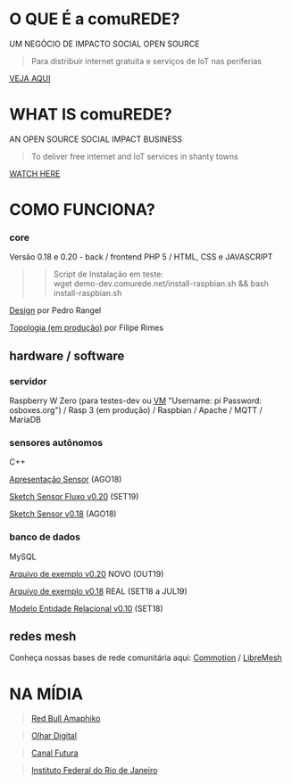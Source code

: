 

# O QUE É a comuREDE?

UM NEGÓCIO DE IMPACTO SOCIAL OPEN SOURCE
   > Para distribuir internet gratuita e serviços de IoT nas periferias

[VEJA AQUI](https://www.facebook.com/comuREDE/videos/897710280400227/)


# WHAT IS comuREDE?
  
AN OPEN SOURCE SOCIAL IMPACT BUSINESS
   > To deliver free internet and IoT services in shanty towns

[WATCH HERE](https://youtu.be/DjV8mJWbhzo)


# COMO FUNCIONA?
   
### core

Versão 0.18 e 0.20 - back / frontend
PHP 5 / HTML, CSS e JAVASCRIPT

>> Script de Instalação em teste:<br>
>> wget demo-dev.comurede.net/install-raspbian.sh && bash install-raspbian.sh

[Design](https://olha.ai/gRUrx) por Pedro Rangel

[Topologia (em produção)](https://olha.ai/BlYuA) por Filipe Rimes    
   
## hardware / software

### servidor
Raspberry W Zero (para testes-dev ou [VM](https://sourceforge.net/projects/osboxes/files/v/vb/48-R-pb/2019-04-11/R20190411VB-32bit.7z/download) "Username: pi Password: osboxes.org") / Rasp 3 (em produção) / Raspbian / Apache / MQTT / MariaDB 

### sensores autônomos
C++

[Apresentação Sensor](https://olha.ai/imh6d) (AGO18)
              
[Sketch Sensor Fluxo v0.20](https://www.dropbox.com/s/a0mwp6wxfzbavyx/Sensor_Auton_v02_AGUAf_LIME-CLOUDDEV_Node_ID24130-89_190120-B.zip?dl=0) (SET19)

[Sketch Sensor v0.18](https://olha.ai/bYlY1) (AGO18)

### banco de dados
MySQL

[Arquivo de exemplo v0.20](https://www.dropbox.com/s/r2oboa51on5g88w/mysql_dump_081019.sql?dl=0) NOVO (OUT19)

[Arquivo de exemplo v0.18](https://olha.ai/V2aP2) REAL (SET18 a JUL19)

[Modelo Entidade Relacional v0.10](https://olha.ai/2fUSM) (SET18)

## redes mesh

Conheça nossas bases de rede comunitária aqui: [Commotion](https://commotionwireless.net/) / [LibreMesh](https://libremesh.org/) 

# NA MÍDIA

> [Red Bull Amaphiko](https://www.facebook.com/RedBullAmaphiko/videos/751140301987210/?v=751140301987210) 

> [Olhar Digital](https://olhardigital.com.br/video/residencia-hacker-impulsiona-projetos-de-impacto-social-conheca-as-ideias/89008)

> [Canal Futura](http://www.futuraplay.org/video/comurede-e-drone-para-prevencao-de-dengue/501921/)

> [Instituto Federal do Rio de Janeiro](https://portal.ifrj.edu.br/laboratorio-informatica-ruas)
